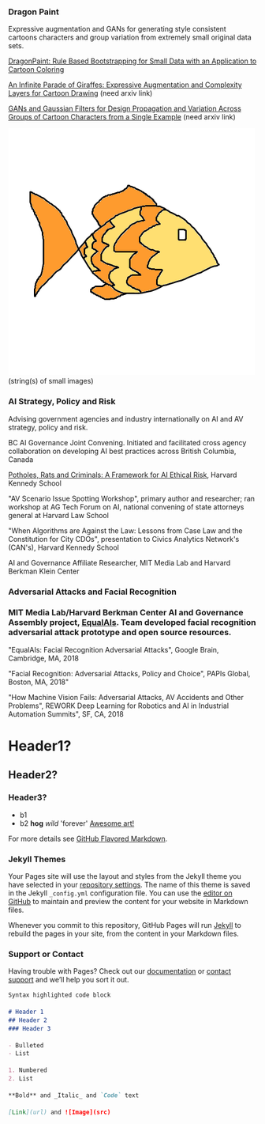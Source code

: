 ### Dragon Paint
Expressive augmentation and GANs for generating style consistent cartoons characters and group variation from extremely small original data sets.

[DragonPaint: Rule Based Bootstrapping for Small Data with an Application to Cartoon Coloring](https://www.papis.io/proceedings)

[An Infinite Parade of Giraffes: Expressive Augmentation and Complexity Layers for Cartoon Drawing](https://www.kgretchengreene.com/) (need arxiv link)

[GANs and Gaussian Filters for Design Propagation and Variation Across Groups of Cartoon Characters from a Single Example](https://www.kgretchengreene.com/) (need arxiv link)

![Image](./FishC.png) (string(s) of small images)

### AI Strategy, Policy and Risk
Advising government agencies and industry internationally on AI and AV strategy, policy and risk.  

BC AI Governance Joint Convening. Initiated and facilitated cross agency collaboration on developing AI best practices across British Columbia, Canada

[Potholes, Rats and Criminals: A Framework for AI Ethical Risk](https://datasmart.ash.harvard.edu/news/article/potholes-rats-and-criminals), Harvard Kennedy School

"AV Scenario Issue Spotting Workshop", primary author and researcher; ran workshop at AG Tech Forum on AI, national convening of state attorneys general at Harvard Law School

"When Algorithms are Against the Law: Lessons from Case Law and the Constitution for City CDOs", presentation to Civics Analytics Network's (CAN's), Harvard Kennedy School

AI and Governance Affiliate Researcher, MIT Media Lab and Harvard Berkman Klein Center

### Adversarial Attacks and Facial Recognition
### MIT Media Lab/Harvard Berkman Center AI and Governance Assembly project, [EqualAIs](http://equalais.media.mit.edu/). Team developed facial recognition adversarial attack prototype and open source resources.

"EqualAIs: Facial Recognition Adversarial Attacks", Google Brain, Cambridge, MA, 2018

"Facial Recognition: Adversarial Attacks, Policy and Choice", PAPIs Global, Boston, MA, 2018"

"How Machine Vision Fails: Adversarial Attacks, AV Accidents and Other Problems", REWORK Deep Learning for Robotics and AI in Industrial Automation Summits", SF, CA, 2018

# Header1? 
## Header2? 
### Header3?
- b1
- b2
**hog** _wild_ 'forever'
[Awesome art!](https://www.kgretchengreene.com/)

For more details see [GitHub Flavored Markdown](https://guides.github.com/features/mastering-markdown/).

### Jekyll Themes

Your Pages site will use the layout and styles from the Jekyll theme you have selected in your [repository settings](https://github.com/kggreene/kggreene.github.io/settings). The name of this theme is saved in the Jekyll `_config.yml` configuration file.
You can use the [editor on GitHub](https://github.com/kggreene/kggreene.github.io/edit/master/README.md) to maintain and preview the content for your website in Markdown files.

Whenever you commit to this repository, GitHub Pages will run [Jekyll](https://jekyllrb.com/) to rebuild the pages in your site, from the content in your Markdown files.

### Support or Contact

Having trouble with Pages? Check out our [documentation](https://help.github.com/categories/github-pages-basics/) or [contact support](https://github.com/contact) and we’ll help you sort it out.
```markdown
Syntax highlighted code block

# Header 1
## Header 2
### Header 3

- Bulleted
- List

1. Numbered
2. List

**Bold** and _Italic_ and `Code` text

[Link](url) and ![Image](src)
```
